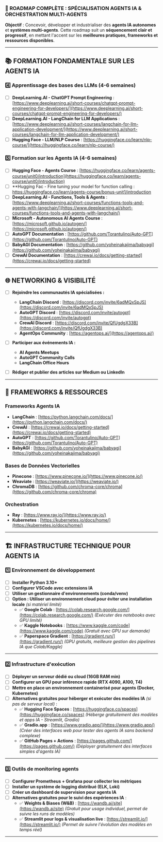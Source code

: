 ### 🚀 **ROADMAP COMPLÈTE : SPÉCIALISATION AGENTS IA & ORCHESTRATION MULTI-AGENTS**  
**Objectif** : Concevoir, développer et industrialiser des **agents IA autonomes** et **systèmes multi-agents**. Cette roadmap suit un **séquencement clair et progressif**, en mettant l'accent sur les **meilleures pratiques, frameworks et ressources disponibles**.  

---

## 📚 **FORMATION FONDAMENTALE SUR LES AGENTS IA**  

### **4️⃣ Apprentissage des bases des LLMs (4-6 semaines)**
- [ ] **DeepLearning.AI - ChatGPT Prompt Engineering** : [https://www.deeplearning.ai/short-courses/chatgpt-prompt-engineering-for-developers/](https://www.deeplearning.ai/short-courses/chatgpt-prompt-engineering-for-developers/)  
- [ ] **DeepLearning.AI - LangChain for LLM Applications** : [https://www.deeplearning.ai/short-courses/langchain-for-llm-application-development/](https://www.deeplearning.ai/short-courses/langchain-for-llm-application-development/)  
- [ ] **Hugging Face - LLM/NLP  Course** : [https://huggingface.co/learn/nlp-course/](https://huggingface.co/learn/nlp-course/)  

### **5️⃣ Formation sur les Agents IA (4-6 semaines)**
- [ ] **Hugging Face - Agents Course** : [https://huggingface.co/learn/agents-course/unit0/introduction](https://huggingface.co/learn/agents-course/unit0/introduction)
- [ ] **Hugging Fac - Fine tuning your model for function calling : https://huggingface.co/learn/agents-course/bonus-unit1/introduction
- [ ] **DeepLearning.AI - Functions, Tools & Agents** : [https://www.deeplearning.ai/short-courses/functions-tools-and-agents-with-langchain/](https://www.deeplearning.ai/short-courses/functions-tools-and-agents-with-langchain/)  
- [ ] **Microsoft - Autonomous AI Agents Course** : [https://microsoft.github.io/autogen/](https://microsoft.github.io/autogen/)  
- [ ] **AutoGPT Documentation** : [https://github.com/Torantulino/Auto-GPT](https://github.com/Torantulino/Auto-GPT)  
- [ ] **BabyAGI Documentation** : [https://github.com/yoheinakajima/babyagi](https://github.com/yoheinakajima/babyagi)  
- [ ] **CrewAI Documentation** : [https://crewai.io/docs/getting-started](https://crewai.io/docs/getting-started)  

---

## **🌐 NETWORKING & VISIBILITÉ**
- [ ] **Rejoindre les communautés IA spécialisées :**  
  - **LangChain Discord** : [https://discord.com/invite/6adMQxSpJS](https://discord.com/invite/6adMQxSpJS)  
  - **AutoGPT Discord** : [https://discord.com/invite/autogpt](https://discord.com/invite/autogpt)  
  - **CrewAI Discord** : [https://discord.com/invite/QfUgdgX33B](https://discord.com/invite/QfUgdgX33B)  
  - **AgentOps Community** : [https://agentops.ai/](https://agentops.ai/)  

- [ ] **Participer aux événements IA :**  
  - **AI Agents Meetups**  
  - **AutoGPT Community Calls**  
  - **LangChain Office Hours**  

- [ ] **Rédiger et publier des articles sur Medium ou LinkedIn**  

---

## 📌 **FRAMEWORKS & RESSOURCES**
### **Frameworks Agents IA**
- **LangChain** : [https://python.langchain.com/docs/](https://python.langchain.com/docs/)  
- **CrewAI** : [https://crewai.io/docs/getting-started](https://crewai.io/docs/getting-started)  
- **AutoGPT** : [https://github.com/Torantulino/Auto-GPT](https://github.com/Torantulino/Auto-GPT)  
- **BabyAGI** : [https://github.com/yoheinakajima/babyagi](https://github.com/yoheinakajima/babyagi)  

### **Bases de Données Vectorielles**
- **Pinecone** : [https://www.pinecone.io/](https://www.pinecone.io/)  
- **Weaviate** : [https://weaviate.io/](https://weaviate.io/)  
- **ChromaDB** : [https://github.com/chroma-core/chroma](https://github.com/chroma-core/chroma)  

### **Orchestration**
- **Ray** : [https://www.ray.io/](https://www.ray.io/)  
- **Kubernetes** : [https://kubernetes.io/docs/home/](https://kubernetes.io/docs/home/)  

---

## **🏗️ INFRASTRUCTURE TECHNIQUE POUR AGENTS IA**  
### **1️⃣ Environnement de développement**
- [ ] **Installer Python 3.10+**  
- [ ] **Configurer VSCode avec extensions IA**  
- [ ] **Utiliser un gestionnaire d'environnements (conda/venv)**  
- [ ] **Option : Utiliser un environnement cloud pour éviter une installation locale** *(si matériel limité)*  
  - ✅ **Google Colab** : [https://colab.research.google.com/](https://colab.research.google.com/) *(Exécuter des notebooks avec GPU limité)*  
  - ✅ **Kaggle Notebooks** : [https://www.kaggle.com/code](https://www.kaggle.com/code) *(Gratuit avec GPU sur demande)*  
  - ✅ **Paperspace Gradient** : [https://gradient.run/](https://gradient.run/) *(GPU gratuits, meilleure gestion des pipelines IA que Colab/Kaggle)*  

---

### **2️⃣ Infrastructure d'exécution**
- [ ] **Déployer un serveur dédié ou cloud (16GB RAM min)**  
- [ ] **Configurer un GPU pour inférence rapide (RTX 4090, A100, T4)**  
- [ ] **Mettre en place un environnement containerisé pour agents (Docker, Kubernetes)**  
- [ ] **Alternatives gratuites pour héberger et exécuter des modèles IA** *(si pas de serveur local)* :  
  - ✅ **Hugging Face Spaces** : [https://huggingface.co/spaces](https://huggingface.co/spaces) *(Héberge gratuitement des modèles et apps IA - Streamlit, Gradio)*  
  - ✅ **Gradio.app** : [https://www.gradio.app/](https://www.gradio.app/) *(Créer des interfaces web pour tester des agents IA sans backend complexe)*  
  - ✅ **GitHub Pages + Actions** : [https://pages.github.com/](https://pages.github.com/) *(Déployer gratuitement des interfaces simples d'agents IA)*  

---

### **3️⃣ Outils de monitoring agents**
- [ ] **Configurer Prometheus + Grafana pour collecter les métriques**  
- [ ] **Installer un système de logging distribué (ELK, Loki)**  
- [ ] **Créer un dashboard de supervision pour agents IA**  
- [ ] **Alternatives gratuites pour le suivi des expériences IA** :  
  - ✅ **Weights & Biases (W&B)** : [https://wandb.ai/site](https://wandb.ai/site) *(Gratuit pour usage individuel, permet de suivre les runs de modèles)*  
  - ✅ **Streamlit pour logs & visualisation live** : [https://streamlit.io/](https://streamlit.io/) *(Permet de suivre l'évolution des modèles en temps réel)*  

---
